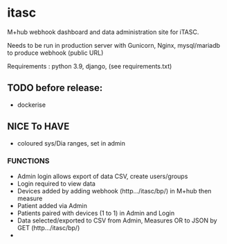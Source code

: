 # itasc
M+hub webhook dashboard and data administration site for iTASC.

Needs to be run in production server with Gunicorn, Nginx, mysql/mariadb to produce webhook (public URL) 

Requirements : python 3.9, django, (see requirements.txt)

## TODO before release:
- dockerise

## NICE To HAVE
- coloured sys/Dia ranges, set in admin

### FUNCTIONS
- Admin login allows export of data CSV, create users/groups
- Login required to view data
- Devices added by adding webhook (http.../itasc/bp/) in M+hub then measure
- Patient added via Admin
- Patients paired with devices (1 to 1) in Admin and Login
- Data selected/exported to CSV from Admin, Measures OR to JSON by GET (http.../itasc/bp/)
-
